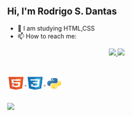 ## Hi, I'm Rodrigo S. Dantas

- 🌱 I am studying HTML,CSS
- 📫 How to reach me:

<div align="center">
  <a href="https://github.com/Rodrig0ll">
  <img height="180em" src="https://github-readme-stats.vercel.app/api?username=Rodrig0ll&show_icons=true&theme=white&include_all_commits=true&count_private=true"/>
  <img height="180em" src="https://github-readme-stats.vercel.app/api/top-langs/?username=Rodrig0ll&layout=compact&langs_count=7&theme=white"/>
</div>

##

<div style="display: inline_block"><br>
  <img align="center" alt="Rod-HTML" height="30" width="40" src="https://raw.githubusercontent.com/devicons/devicon/master/icons/html5/html5-original.svg">
  <img align="center" alt="Rod-CSS" height="30" width="40" src="https://raw.githubusercontent.com/devicons/devicon/master/icons/css3/css3-original.svg">
  <img align="center" alt="Rod-Python" height="30" width="40" src="https://raw.githubusercontent.com/devicons/devicon/master/icons/python/python-original.svg">
  
</div>

  ##
 
<div> 
  <a href = "rodrigosouzadantas011@gmail.com"><img src="https://img.shields.io/badge/Gmail-D14836?style=for-the-badge&logo=gmail&logoColor=white" target="_blank"></a>
  </div>
